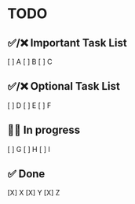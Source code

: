 
# TODO

## ✅/❌ Important Task List

[ ] A
[ ] B
[ ] C

## ✅/❌ Optional Task List

[ ] D
[ ] E
[ ] F

## 🧑‍💻 In progress

[ ] G
[ ] H
[ ] I

## ✅ Done

[X] X
[X] Y
[X] Z
